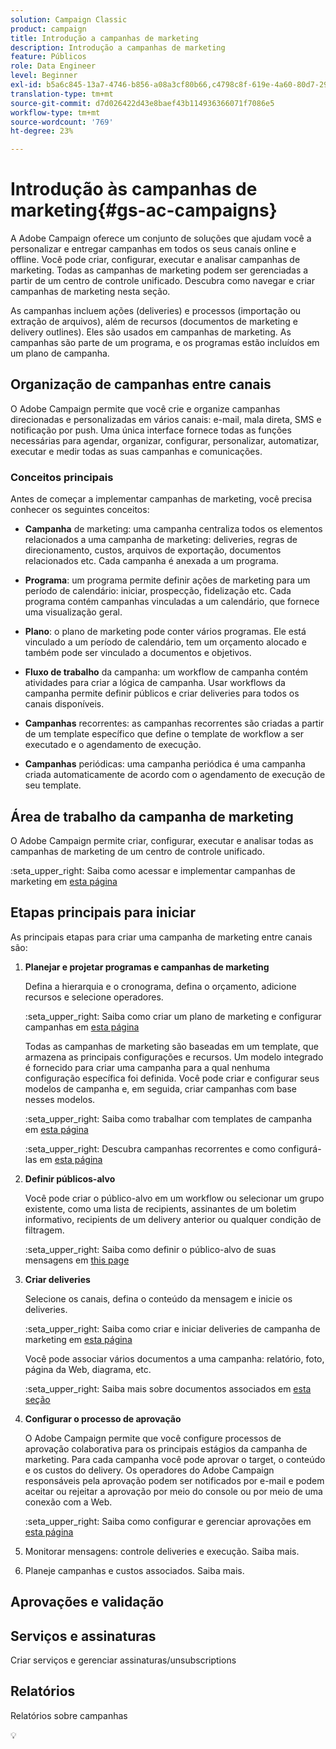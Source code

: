 ```yaml
---
solution: Campaign Classic
product: campaign
title: Introdução a campanhas de marketing
description: Introdução a campanhas de marketing
feature: Públicos
role: Data Engineer
level: Beginner
exl-id: b5a6c845-13a7-4746-b856-a08a3cf80b66,c4798c8f-619e-4a60-80d7-29b9e4c61168
translation-type: tm+mt
source-git-commit: d7d026422d43e8baef43b114936366071f7086e5
workflow-type: tm+mt
source-wordcount: '769'
ht-degree: 23%

---
```


# Introdução às campanhas de marketing{#gs-ac-campaigns}

A Adobe Campaign oferece um conjunto de soluções que ajudam você a personalizar e entregar campanhas em todos os seus canais online e offline. Você pode criar, configurar, executar e analisar campanhas de marketing. Todas as campanhas de marketing podem ser gerenciadas a partir de um centro de controle unificado. Descubra como navegar e criar campanhas de marketing nesta seção.

As campanhas incluem ações (deliveries) e processos (importação ou extração de arquivos), além de recursos (documentos de marketing e delivery outlines). Eles são usados em campanhas de marketing. As campanhas são parte de um programa, e os programas estão incluídos em um plano de campanha.

## Organização de campanhas entre canais

O Adobe Campaign permite que você crie e organize campanhas direcionadas e personalizadas em vários canais: e-mail, mala direta, SMS e notificação por push. Uma única interface fornece todas as funções necessárias para agendar, organizar, configurar, personalizar, automatizar, executar e medir todas as suas campanhas e comunicações.

### Conceitos principais

Antes de começar a implementar campanhas de marketing, você precisa conhecer os seguintes conceitos:

* **Campanha** de marketing: uma campanha centraliza todos os elementos relacionados a uma campanha de marketing: deliveries, regras de direcionamento, custos, arquivos de exportação, documentos relacionados etc. Cada campanha é anexada a um programa.

* **Programa**: um programa permite definir ações de marketing para um período de calendário: iniciar, prospecção, fidelização etc. Cada programa contém campanhas vinculadas a um calendário, que fornece uma visualização geral.

* **Plano**: o plano de marketing pode conter vários programas. Ele está vinculado a um período de calendário, tem um orçamento alocado e também pode ser vinculado a documentos e objetivos.

* **Fluxo de trabalho** da campanha: um workflow de campanha contém atividades para criar a lógica de campanha. Usar workflows da campanha permite definir públicos e criar deliveries para todos os canais disponíveis.

* **Campanhas** recorrentes: as campanhas recorrentes são criadas a partir de um template específico que define o template de workflow a ser executado e o agendamento de execução.

* **Campanhas** periódicas: uma campanha periódica é uma campanha criada automaticamente de acordo com o agendamento de execução de seu template.

## Área de trabalho da campanha de marketing

O Adobe Campaign permite criar, configurar, executar e analisar todas as campanhas de marketing de um centro de controle unificado.

:seta_upper_right: Saiba como acessar e implementar campanhas de marketing em [esta página](https://experienceleague.adobe.com/docs/campaign-classic/using/orchestrating-campaigns/about-marketing-campaigns/accessing-marketing-campaigns.html?lang=en#orchestrating-campaigns)


## Etapas principais para iniciar

As principais etapas para criar uma campanha de marketing entre canais são:

1. **Planejar e projetar programas e campanhas de marketing**

   Defina a hierarquia e o cronograma, defina o orçamento, adicione recursos e selecione operadores.

   :seta_upper_right: Saiba como criar um plano de marketing e configurar campanhas em [esta página](https://experienceleague.adobe.com/docs/campaign-classic/using/orchestrating-campaigns/orchestrate-campaigns/setting-up-marketing-campaigns.html?lang=en#creating-plan-and-program-hierarchy)

   Todas as campanhas de marketing são baseadas em um template, que armazena as principais configurações e recursos. Um modelo integrado é fornecido para criar uma campanha para a qual nenhuma configuração específica foi definida. Você pode criar e configurar seus modelos de campanha e, em seguida, criar campanhas com base nesses modelos.

   :seta_upper_right: Saiba como trabalhar com templates de campanha em [esta página](https://experienceleague.adobe.com/docs/campaign-classic/using/orchestrating-campaigns/orchestrate-campaigns/marketing-campaign-templates.html?lang=en#orchestrating-campaigns)

   :seta_upper_right: Descubra campanhas recorrentes e como configurá-las em [esta página](https://experienceleague.adobe.com/docs/campaign-classic/using/orchestrating-campaigns/orchestrate-campaigns/setting-up-marketing-campaigns.html?lang=en#recurring-and-periodic-campaigns)

1. **Definir públicos-alvo**

   Você pode criar o público-alvo em um workflow ou selecionar um grupo existente, como uma lista de recipients, assinantes de um boletim informativo, recipients de um delivery anterior ou qualquer condição de filtragem.

   :seta_upper_right: Saiba como definir o público-alvo de suas mensagens em [this page](https://experienceleague.adobe.com/docs/campaign-classic/using/orchestrating-campaigns/orchestrate-campaigns/marketing-campaign-target.html?lang=en#orchestrating-campaigns)

1. **Criar deliveries**

   Selecione os canais, defina o conteúdo da mensagem e inicie os deliveries.

   :seta_upper_right: Saiba como criar e iniciar deliveries de campanha de marketing em [esta página](https://experienceleague.adobe.com/docs/campaign-classic/using/orchestrating-campaigns/orchestrate-campaigns/marketing-campaign-deliveries.html?lang=en#creating-deliveries)

   Você pode associar vários documentos a uma campanha: relatório, foto, página da Web, diagrama, etc.

   :seta_upper_right: Saiba mais sobre documentos associados em [esta seção](https://experienceleague.adobe.com/docs/campaign-classic/using/orchestrating-campaigns/orchestrate-campaigns/marketing-campaign-assets.html?lang=en#adding-documents)

1. **Configurar o processo de aprovação**

   O Adobe Campaign permite que você configure processos de aprovação colaborativa para os principais estágios da campanha de marketing. Para cada campanha você pode aprovar o target, o conteúdo e os custos do delivery. Os operadores do Adobe Campaign responsáveis pela aprovação podem ser notificados por e-mail e podem aceitar ou rejeitar a aprovação por meio do console ou por meio de uma conexão com a Web.

   :seta_upper_right: Saiba como configurar e gerenciar aprovações em [esta página](https://experienceleague.adobe.com/docs/campaign-classic/using/orchestrating-campaigns/orchestrate-campaigns/marketing-campaign-approval.html?lang=en#orchestrating-campaigns)


1. Monitorar mensagens: controle deliveries e execução. Saiba mais.

1. Planeje campanhas e custos associados. Saiba mais.

## Aprovações e validação


## Serviços e assinaturas

Criar serviços e gerenciar assinaturas/unsubscriptions

## Relatórios

Relatórios sobre campanhas

:bulb:
